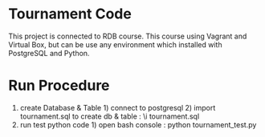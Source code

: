 # Tournament Code
This project is connected to RDB course. This course using Vagrant and Virtual Box, 
but can be use any environment which installed with PostgreSQL and Python. 

# Run Procedure
  1. create Database & Table
    1) connect to postgresql
    2) import tournament.sql to create db & table : \i tournament.sql
  2. run test python code 
    1) open bash console : python tournament_test.py


